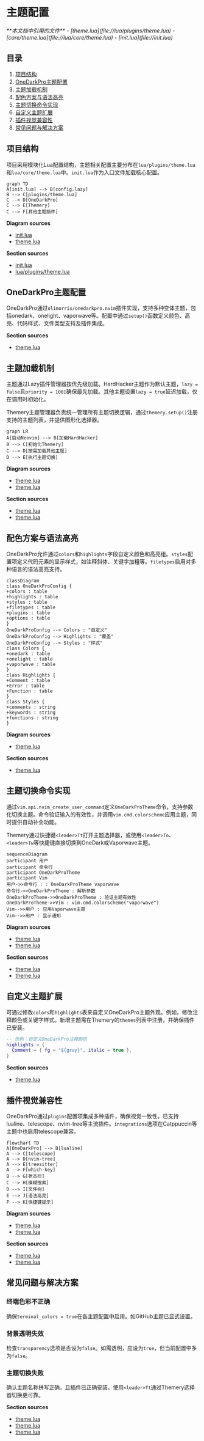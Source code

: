# 主题配置

<cite>
**本文档中引用的文件**  
- [theme.lua](file://lua/plugins/theme.lua)
- [core/theme.lua](file://lua/core/theme.lua)
- [init.lua](file://init.lua)
</cite>

## 目录
1. [项目结构](#项目结构)  
2. [OneDarkPro主题配置](#onedarkpro主题配置)  
3. [主题加载机制](#主题加载机制)  
4. [配色方案与语法高亮](#配色方案与语法高亮)  
5. [主题切换命令实现](#主题切换命令实现)  
6. [自定义主题扩展](#自定义主题扩展)  
7. [插件视觉兼容性](#插件视觉兼容性)  
8. [常见问题与解决方案](#常见问题与解决方案)

## 项目结构

项目采用模块化Lua配置结构，主题相关配置主要分布在`lua/plugins/theme.lua`和`lua/core/theme.lua`中。`init.lua`作为入口文件加载核心配置。

```mermaid
graph TD
A[init.lua] --> B[config.lazy]
B --> C[plugins/theme.lua]
C --> D[OneDarkPro]
C --> E[Themery]
C --> F[其他主题插件]
```

**Diagram sources**  
- [init.lua](file://init.lua#L1-L50)
- [theme.lua](file://lua/plugins/theme.lua#L0-L677)

**Section sources**  
- [init.lua](file://init.lua#L1-L50)
- [lua/plugins/theme.lua](file://lua/plugins/theme.lua#L0-L677)

## OneDarkPro主题配置

OneDarkPro通过`olimorris/onedarkpro.nvim`插件实现，支持多种变体主题，包括onedark、onelight、vaporwave等。配置中通过`setup()`函数定义颜色、高亮、代码样式、文件类型支持及插件集成。

**Section sources**  
- [theme.lua](file://lua/plugins/theme.lua#L393-L576)

## 主题加载机制

主题通过Lazy插件管理器按优先级加载。HardHacker主题作为默认主题，`lazy = false`且`priority = 1001`确保最先加载。其他主题设置`lazy = true`延迟加载，仅在调用时初始化。

Themery主题管理器负责统一管理所有主题切换逻辑，通过`themery.setup()`注册支持的主题列表，并提供图形化选择器。

```mermaid
graph LR
A[启动Neovim] --> B[加载HardHacker]
B --> C[初始化Themery]
C --> D[按需加载其他主题]
D --> E[执行主题切换]
```

**Diagram sources**  
- [theme.lua](file://lua/plugins/theme.lua#L162-L169)
- [theme.lua](file://lua/plugins/theme.lua#L578-L628)

**Section sources**  
- [theme.lua](file://lua/plugins/theme.lua#L162-L169)
- [theme.lua](file://lua/plugins/theme.lua#L578-L628)

## 配色方案与语法高亮

OneDarkPro允许通过`colors`和`highlights`字段自定义颜色和高亮组。`styles`配置项定义代码元素的显示样式，如注释斜体、关键字加粗等。`filetypes`启用对多种语言的语法高亮支持。

```mermaid
classDiagram
class OneDarkProConfig {
+colors : table
+highlights : table
+styles : table
+filetypes : table
+plugins : table
+options : table
}
OneDarkProConfig --> Colors : "自定义"
OneDarkProConfig --> Highlights : "覆盖"
OneDarkProConfig --> Styles : "样式"
class Colors {
+onedark : table
+onelight : table
+vaporwave : table
}
class Highlights {
+Comment : table
+Error : table
+Function : table
}
class Styles {
+comments : string
+keywords : string
+functions : string
}
```

**Diagram sources**  
- [theme.lua](file://lua/plugins/theme.lua#L393-L500)

**Section sources**  
- [theme.lua](file://lua/plugins/theme.lua#L393-L500)

## 主题切换命令实现

通过`vim.api.nvim_create_user_command`定义`OneDarkProTheme`命令，支持参数化切换主题。命令验证输入的有效性，并调用`vim.cmd.colorscheme`应用主题，同时提供自动补全功能。

Themery通过快捷键`<leader>Tt`打开主题选择器，或使用`<leader>To`、`<leader>Tw`等快捷键直接切换到OneDark或Vaporwave主题。

```mermaid
sequenceDiagram
participant 用户
participant 命令行
participant OneDarkProTheme
participant Vim
用户->>命令行 : : OneDarkProTheme vaporwave
命令行->>OneDarkProTheme : 解析参数
OneDarkProTheme->>OneDarkProTheme : 验证主题有效性
OneDarkProTheme->>Vim : vim.cmd.colorscheme("vaporwave")
Vim-->>用户 : 应用Vaporwave主题
Vim-->>用户 : 显示通知
```

**Diagram sources**  
- [theme.lua](file://lua/plugins/theme.lua#L538-L576)
- [theme.lua](file://lua/plugins/theme.lua#L656-L677)

**Section sources**  
- [theme.lua](file://lua/plugins/theme.lua#L538-L576)
- [theme.lua](file://lua/plugins/theme.lua#L656-L677)

## 自定义主题扩展

可通过修改`colors`和`highlights`表来自定义OneDarkPro主题外观。例如，修改注释颜色或关键字样式。新增主题需在Themery的`themes`列表中注册，并确保插件已安装。

```lua
-- 示例：自定义OneDarkPro注释颜色
highlights = {
  Comment = { fg = "${gray}", italic = true },
}
```

**Section sources**  
- [theme.lua](file://lua/plugins/theme.lua#L405-L420)

## 插件视觉兼容性

OneDarkPro通过`plugins`配置项集成多种插件，确保视觉一致性。已支持lualine、telescope、nvim-tree等主流插件。`integrations`选项在Catppuccin等主题中也启用telescope兼容。

```mermaid
flowchart TD
A[OneDarkPro] --> B[lualine]
A --> C[telescope]
A --> D[nvim-tree]
A --> E[treesitter]
A --> F[which-key]
B --> G[状态栏]
C --> H[模糊搜索]
D --> I[文件树]
E --> J[语法高亮]
F --> K[快捷键提示]
```

**Diagram sources**  
- [theme.lua](file://lua/plugins/theme.lua#L501-L541)
- [theme.lua](file://lua/plugins/theme.lua#L105-L160)

**Section sources**  
- [theme.lua](file://lua/plugins/theme.lua#L501-L541)
- [theme.lua](file://lua/plugins/theme.lua#L105-L160)

## 常见问题与解决方案

### 终端色彩不正确
确保`terminal_colors = true`在各主题配置中启用。如GitHub主题已显式设置。

### 背景透明失效
检查`transparency`选项是否设为`false`。如需透明，应设为`true`，但当前配置中多为`false`。

### 主题切换失败
确认主题名称拼写正确，且插件已正确安装。使用`<leader>Tt`通过Themery选择器切换更可靠。

**Section sources**  
- [theme.lua](file://lua/plugins/theme.lua#L501-L541)
- [theme.lua](file://lua/plugins/theme.lua#L61-L103)
- [theme.lua](file://lua/plugins/theme.lua#L105-L160)